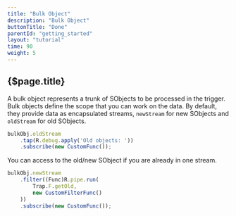 ```yaml
---
title: "Bulk Object"
description: "Bulk Object"
buttonTitle: "Done"
parentId: "getting_started"
layout: "tutorial"
time: 90
weight: 5
---
```


## {$page.title}

A bulk object represents a trunk of SObjects to be processed in the trigger. Bulk objects define the scope that you can work on the data. By default, they provide data as encapsulated streams, `newStream` for new SObjects and `oldStream` for old SObjects.

```javascript
bulkObj.oldStream
    .tap(R.debug.apply('Old objects: '))
    .subscribe(new CustomFunc());
```

You can access to the old/new SObject if you are already in one stream.

```javascript
bulkObj.newStream
    .filter((Func)R.pipe.run(
        Trap.F.getOld,
        new CustomFilterFunc()
    ))
    .subscribe(new CustomFunc());
```
